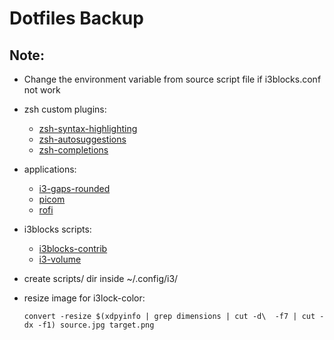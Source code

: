 # Dotfiles Backup

## Note:
- Change the environment variable from source script file if i3blocks.conf not work
- zsh custom plugins:
    - [zsh-syntax-highlighting](https://github.com/zsh-users/zsh-syntax-highlighting)
    - [zsh-autosuggestions](https://github.com/zsh-users/zsh-autosuggestions)
    - [zsh-completions](https://github.com/zsh-users/zsh-completions)
- applications:
    - [i3-gaps-rounded](https://github.com/resloved/i3)
    - [picom](https://github.com/yshui/picom)
    - [rofi](https://github.com/davatorium/rofi)
- i3blocks scripts:
    - [i3blocks-contrib](https://github.com/vivien/i3blocks-contrib)
    - [i3-volume](https://github.com/hastinbe/i3-volume)
- create scripts/ dir inside ~/.config/i3/
- resize image for i3lock-color:

      convert -resize $(xdpyinfo | grep dimensions | cut -d\  -f7 | cut -dx -f1) source.jpg target.png
